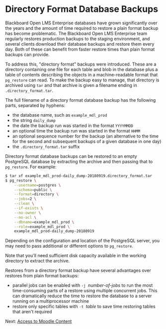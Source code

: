 # Directory Format Database Backups

Blackboard Open LMS Enterprise databases have grown significantly over the
years and the amount of time required to restore a plain format backup has
become problematic.  The Blackboard Open LMS Enterprise team regularly
restores production backups to the staging environment, and several clients
download their database backups and restore them every day.  Both of these
can benefit from faster restore times than plain format backups can provide.

To address this, "directory format" backups were introduced.  These are a
directory containing one file for each table and blob in the database plus a
table of contents describing the objects in a machine-readable format that
`pg_restore` can read.  To make the backup easy to manage, that directory is
archived using `tar` and that archive is given a filename ending in
`.directory_format.tar`.

The full filename of a directory format database backup has the following
parts, separated by hyphens:

* the database name, such as `example_mdl_prod`
* the string `daily_dump`
* the date the backup run was started in the format `YYYYMMDD`
* an optional time the backup run was started in the format `HHMM`
* an optional sequence number for the backup (an alternative to the time
  for the second and subsequent backups of a given database in one day)
* the `.directory_format.tar` suffix

Directory format database backups can be restored to an empty PostgreSQL
database by extracting the archive and then passing that to `pg_restore`.
For example:

```bash
$ tar xf example_mdl_prod-daily_dump-20180919.directory_format.tar
$ pg_restore \
    --username=postgres \
    --schema=public \
    --format=directory \
    --jobs=2 \
    --clean \
    --if-exists \
    --no-owner \
    --no-acl \
    --dbname=example_mdl_prod \
    --role=example_mdl_prod \
    example_mdl_prod-daily_dump-20180919
```

Depending on the configuration and location of the PostgreSQL server, you
may need to pass additional or different options to `pg_restore`.

Note that you'll need sufficient disk capacity available in the working
directory to extract the archive.

Restores from a directory format backup have several advantages over
restores from plain format backups:

* parallel jobs can be enabled with `-j `_number-of-jobs_ to run the most
  time-consuming parts of a restore using multiple concurrent jobs.  This
  can dramatically reduce the time to restore the database to a server
  running on a multiprocessor machine
* restore only specific tables with `-t `_table_ to save time restoring
  tables that aren't required

Next: [Access to Moodle Content](08-accessing-moodle-content.md)
